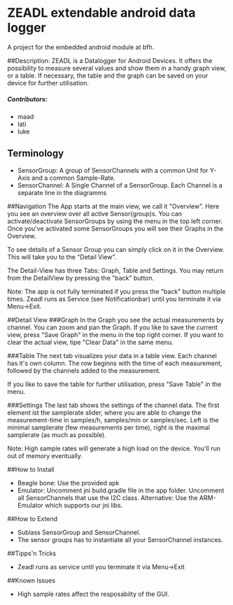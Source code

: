 # ZEADL extendable android data logger
A project for the embedded android module at bfh.

##Description: 
ZEADL is a Datalogger for Android Devices. It offers the possibility to measure several values and show them in a handy graph view, or a table. If necessary, the table and the graph can be saved on your device for further utilisation.

##### Contributors:
* maad
* lati
* luke

## Terminology
* SensorGroup: A group of SensorChannels with a common Unit for Y-Axis and a common Sample-Rate.
* SensorChannel: A Single Channel of a SensorGroup. Each Channel is a separate line in the diagramms

##Navigation
The App starts at the main view, we call it "Overview". Here you see an overview over all active Sensor(group)s. You can activate/deactivate SensorGroups by using the menu in the top left corner. Once you've activated some SensorGroups you will see their Graphs in the Overview.

To see details of a Sensor Group you can simply click on it in the Overview. This will take you to the "Detail View".

The Detail-View has three Tabs: Graph, Table and Settings. You may return from the DetailView by pressing the "back" button.

Note: The app is not fully terminated if you press the "back" button multiple times. Zeadl runs as Service (see Notificationbar) until you terminate it via Menu->Exit.

##Detail View
###Graph
In the Graph you see the actual measurements by channel. You can zoom and pan the Graph. If you like to save the current view, press "Save Graph" in the menu in the top right corner. If you want to clear the actual view, tipe "Clear Data" in the same menu.

###Table
The next tab visualizes your data in a table view. Each channel has it's own column.
The row beginns with the time of each measurement, followed by the channels added to the measurement.

If you like to save the table for further utilisation, press "Save Table" in the menu.

###Settings
The last tab shows the settings of the channel data. The first element ist the samplerate slider, where you are able to change the measurement-time in samples/h, samples/min or samples/sec. Left is the minimal samplerate (few measurements per time), right is the maximal samplerate (as much as possible). 

Note: High sample rates will generate a high load on the device. You'll run out of memory eventually.

##How to Install
- Beagle bone: Use the provided apk
- Emulator: Uncomment jni build.gradle file in the app folder. Uncomment all SensorChannels that use the I2C class. Alternative: Use the ARM-Emulator which supports our jni libs.

##How to Extend
- Sublass SensorGroup and SensorChannel.
- The sensor groups has to instantiate all your SensorChannel instances.


##Tipps'n Tricks
- Zeadl runs as service until you terminate it via Menu->Exit


##Known Issues
- High sample rates affect the resposabilty of the GUI.


